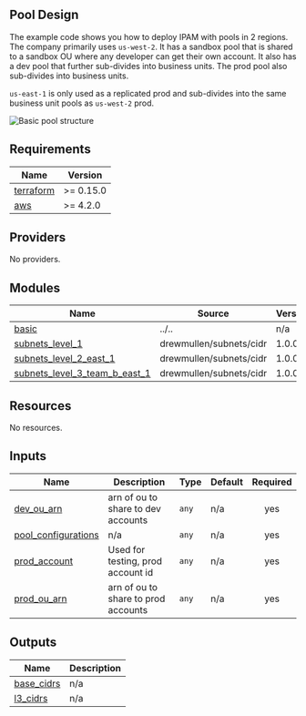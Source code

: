 <!-- BEGIN_TF_DOCS -->
## Pool Design

The example code shows you how to deploy IPAM with pools in 2 regions. The company primarily uses `us-west-2`. It has a sandbox pool that is shared to a sandbox OU where any developer can get their own account. It also has a dev pool that further sub-divides into business units. The prod pool also sub-divides into business units.

`us-east-1` is only used as a replicated prod and sub-divides into the same business unit pools as `us-west-2` prod.

![Basic pool structure](../../images/examples\_basic.png "Region Separated Pools")

## Requirements

| Name | Version |
|------|---------|
| <a name="requirement_terraform"></a> [terraform](#requirement\_terraform) | >= 0.15.0 |
| <a name="requirement_aws"></a> [aws](#requirement\_aws) | >= 4.2.0 |

## Providers

No providers.

## Modules

| Name | Source | Version |
|------|--------|---------|
| <a name="module_basic"></a> [basic](#module\_basic) | ../.. | n/a |
| <a name="module_subnets_level_1"></a> [subnets\_level\_1](#module\_subnets\_level\_1) | drewmullen/subnets/cidr | 1.0.0 |
| <a name="module_subnets_level_2_east_1"></a> [subnets\_level\_2\_east\_1](#module\_subnets\_level\_2\_east\_1) | drewmullen/subnets/cidr | 1.0.0 |
| <a name="module_subnets_level_3_team_b_east_1"></a> [subnets\_level\_3\_team\_b\_east\_1](#module\_subnets\_level\_3\_team\_b\_east\_1) | drewmullen/subnets/cidr | 1.0.0 |

## Resources

No resources.

## Inputs

| Name | Description | Type | Default | Required |
|------|-------------|------|---------|:--------:|
| <a name="input_dev_ou_arn"></a> [dev\_ou\_arn](#input\_dev\_ou\_arn) | arn of ou to share to dev accounts | `any` | n/a | yes |
| <a name="input_pool_configurations"></a> [pool\_configurations](#input\_pool\_configurations) | n/a | `any` | n/a | yes |
| <a name="input_prod_account"></a> [prod\_account](#input\_prod\_account) | Used for testing, prod account id | `any` | n/a | yes |
| <a name="input_prod_ou_arn"></a> [prod\_ou\_arn](#input\_prod\_ou\_arn) | arn of ou to share to prod accounts | `any` | n/a | yes |

## Outputs

| Name | Description |
|------|-------------|
| <a name="output_base_cidrs"></a> [base\_cidrs](#output\_base\_cidrs) | n/a |
| <a name="output_l3_cidrs"></a> [l3\_cidrs](#output\_l3\_cidrs) | n/a |
<!-- END_TF_DOCS -->